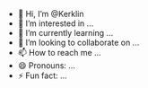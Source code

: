 - 👋 Hi, I’m @Kerklin
- 👀 I’m interested in ...
- 🌱 I’m currently learning ...
- 💞️ I’m looking to collaborate on ...
- 📫 How to reach me ...
- 😄 Pronouns: ...
- ⚡ Fun fact: ...

<!---
Kerklin/Kerklin is a ✨ special ✨ repository because its `README.md` (this file) appears on your GitHub profile.
You can click the Preview link to take a look at your changes.
--->
